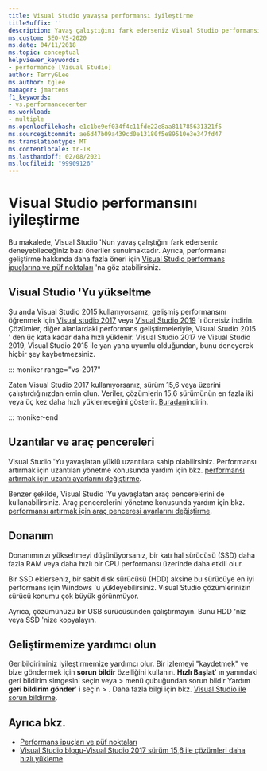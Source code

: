 ```yaml
---
title: Visual Studio yavaşsa performansı iyileştirme
titleSuffix: ''
description: Yavaş çalıştığını fark ederseniz Visual Studio performansını nasıl geliştirebileceğinizi öğrenin.
ms.custom: SEO-VS-2020
ms.date: 04/11/2018
ms.topic: conceptual
helpviewer_keywords:
- performance [Visual Studio]
author: TerryGLee
ms.author: tglee
manager: jmartens
f1_keywords:
- vs.performancecenter
ms.workload:
- multiple
ms.openlocfilehash: e1c1be9ef034f4c11fde22e8aa811785631321f5
ms.sourcegitcommit: ae6d47b09a439cd0e13180f5e89510e3e347fd47
ms.translationtype: MT
ms.contentlocale: tr-TR
ms.lasthandoff: 02/08/2021
ms.locfileid: "99909126"
---
```

# <a name="optimize-visual-studio-performance"></a>Visual Studio performansını iyileştirme

Bu makalede, Visual Studio 'Nun yavaş çalıştığını fark ederseniz deneyebileceğiniz bazı öneriler sunulmaktadır. Ayrıca, performansı geliştirme hakkında daha fazla öneri için [Visual Studio performans ipuçlarına ve püf noktaları](../ide/visual-studio-performance-tips-and-tricks.md) 'na göz atabilirsiniz.

## <a name="upgrade-visual-studio"></a>Visual Studio 'Yu yükseltme

Şu anda Visual Studio 2015 kullanıyorsanız, gelişmiş performansını öğrenmek için [Visual studio 2017](https://visualstudio.microsoft.com/vs/older-downloads/?utm_medium=microsoft&utm_source=docs.microsoft.com&utm_campaign=vs+2017+download) veya [Visual Studio 2019](https://visualstudio.microsoft.com/downloads) 'ı ücretsiz indirin. Çözümler, diğer alanlardaki performans geliştirmeleriyle, Visual Studio 2015 ' den üç kata kadar daha hızlı yüklenir. Visual Studio 2017 ve Visual Studio 2019, Visual Studio 2015 ile yan yana uyumlu olduğundan, bunu deneyerek hiçbir şey kaybetmezsiniz.

::: moniker range="vs-2017"

Zaten Visual Studio 2017 kullanıyorsanız, sürüm 15,6 veya üzerini çalıştırdığınızdan emin olun. Veriler, çözümlerin 15,6 sürümünün en fazla iki veya üç kez daha hızlı yükleneceğini gösterir. [Buradan](https://visualstudio.microsoft.com/vs/older-downloads/?utm_medium=microsoft&utm_source=docs.microsoft.com&utm_campaign=vs+2017+download)indirin.

::: moniker-end

## <a name="extensions-and-tool-windows"></a>Uzantılar ve araç pencereleri

Visual Studio 'Yu yavaşlatan yüklü uzantılara sahip olabilirsiniz. Performansı artırmak için uzantıları yönetme konusunda yardım için bkz. [performansı artırmak için uzantı ayarlarını değiştirme](../ide/optimize-visual-studio-startup-time.md#extensions).

Benzer şekilde, Visual Studio 'Yu yavaşlatan araç pencerelerini de kullanabilirsiniz. Araç pencerelerini yönetme konusunda yardım için bkz. [performansı artırmak için araç penceresi ayarlarını değiştirme](../ide/optimize-visual-studio-startup-time.md#tool-windows).

## <a name="hardware"></a>Donanım

Donanımınızı yükseltmeyi düşünüyorsanız, bir katı hal sürücüsü (SSD) daha fazla RAM veya daha hızlı bir CPU performansı üzerinde daha etkili olur.

Bir SSD eklerseniz, bir sabit disk sürücüsü (HDD) aksine bu sürücüye en iyi performans için Windows 'u yükleyebilirsiniz. Visual Studio çözümlerinizin sürücü konumu çok büyük görünmüyor.

Ayrıca, çözümünüzü bir USB sürücüsünden çalıştırmayın. Bunu HDD 'niz veya SSD 'nize kopyalayın.

## <a name="help-us-improve"></a>Geliştirmemize yardımcı olun

Geribildiriminiz iyileştirmemize yardımcı olur. Bir izlemeyi "kaydetmek" ve bize göndermek için **sorun bildir** özelliğini kullanın. **Hızlı Başlat**' ın yanındaki geri bildirim simgesini seçin veya   >  menü çubuğundan sorun bildir Yardım **geri bildirim gönder**' i seçin  >   . Daha fazla bilgi için bkz. [Visual Studio ile sorun bildirme](../ide/how-to-report-a-problem-with-visual-studio.md).

## <a name="see-also"></a>Ayrıca bkz.

- [Performans ipuçları ve püf noktaları](../ide/visual-studio-performance-tips-and-tricks.md)
- [Visual Studio blogu-Visual Studio 2017 sürüm 15,6 ile çözümleri daha hızlı yükleme](https://devblogs.microsoft.com/visualstudio/load-solutions-faster-with-visual-studio-2017-version-15-6/)

